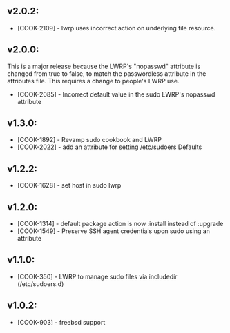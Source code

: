 ## v2.0.2:

* [COOK-2109] - lwrp uses incorrect action on underlying file
  resource.

## v2.0.0:

This is a major release because the LWRP's "nopasswd" attribute is
changed from true to false, to match the passwordless attribute in the
attributes file. This requires a change to people's LWRP use.

* [COOK-2085] - Incorrect default value in the sudo LWRP's nopasswd attribute

## v1.3.0:

* [COOK-1892] - Revamp sudo cookbook and LWRP
* [COOK-2022] - add an attribute for setting /etc/sudoers Defaults

## v1.2.2:

* [COOK-1628] - set host in sudo lwrp

## v1.2.0:

* [COOK-1314] - default package action is now :install instead of :upgrade
* [COOK-1549] - Preserve SSH agent credentials upon sudo using an attribute

## v1.1.0:

* [COOK-350] - LWRP to manage sudo files via includedir (/etc/sudoers.d)

## v1.0.2:

* [COOK-903] - freebsd support
